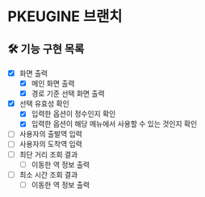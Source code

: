 # PKEUGINE 브랜치

## 🛠 기능 구현 목록

- [x] 화면 출력
    - [x] 메인 화면 출력
    - [x] 경로 기준 선택 화면 출력
- [x] 선택 유효성 확인
    - [x] 입력한 옵션이 정수인지 확인
    - [x] 입력한 옵션이 해당 메뉴에서 사용할 수 있는 것인지 확인
- [ ] 사용자의 출발역 입력
- [ ] 사용자의 도착역 입력
- [ ] 최단 거리 조회 결과
    - [ ] 이동한 역 정보 출력
- [ ] 최소 시간 조회 결과
    - [ ] 이동한 역 정보 출력